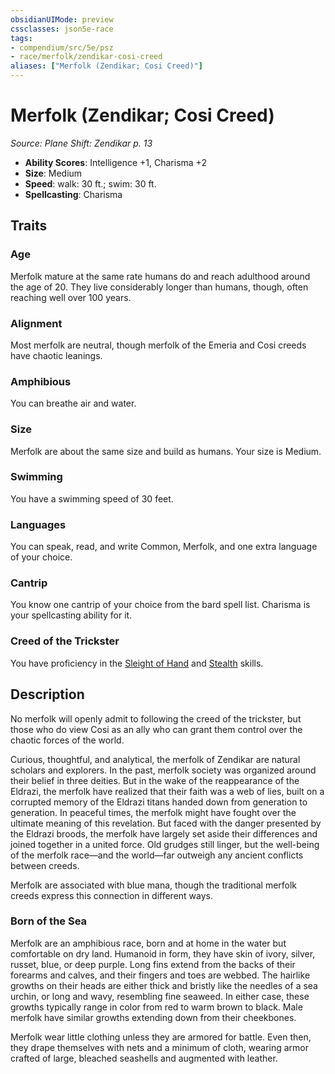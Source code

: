 ```yaml
---
obsidianUIMode: preview
cssclasses: json5e-race
tags:
- compendium/src/5e/psz
- race/merfolk/zendikar-cosi-creed
aliases: ["Merfolk (Zendikar; Cosi Creed)"]
---
```

# Merfolk (Zendikar; Cosi Creed)
*Source: Plane Shift: Zendikar p. 13*  

- **Ability Scores**: Intelligence +1, Charisma +2
- **Size**: Medium
- **Speed**: walk: 30 ft.; swim: 30 ft.
- **Spellcasting**: Charisma

## Traits

### Age

Merfolk mature at the same rate humans do and reach adulthood around the age of 20. They live considerably longer than humans, though, often reaching well over 100 years.

### Alignment

Most merfolk are neutral, though merfolk of the Emeria and Cosi creeds have chaotic leanings.

### Amphibious

You can breathe air and water.

### Size

Merfolk are about the same size and build as humans. Your size is Medium.

### Swimming

You have a swimming speed of 30 feet.

### Languages

You can speak, read, and write Common, Merfolk, and one extra language of your choice.

### Cantrip

You know one cantrip of your choice from the bard spell list. Charisma is your spellcasting ability for it.

### Creed of the Trickster

You have proficiency in the [Sleight of Hand](2-Mechanics/CLI/rules/skills.md#Sleight%20of%20Hand) and [Stealth](2-Mechanics/CLI/rules/skills.md#Stealth) skills.

## Description

No merfolk will openly admit to following the creed of the trickster, but those who do view Cosi as an ally who can grant them control over the chaotic forces of the world.

Curious, thoughtful, and analytical, the merfolk of Zendikar are natural scholars and explorers. In the past, merfolk society was organized around their belief in three deities. But in the wake of the reappearance of the Eldrazi, the merfolk have realized that their faith was a web of lies, built on a corrupted memory of the Eldrazi titans handed down from generation to generation. In peaceful times, the merfolk might have fought over the ultimate meaning of this revelation. But faced with the danger presented by the Eldrazi broods, the merfolk have largely set aside their differences and joined together in a united force. Old grudges still linger, but the well-being of the merfolk race—and the world—far outweigh any ancient conflicts between creeds.

Merfolk are associated with blue mana, though the traditional merfolk creeds express this connection in different ways.

### Born of the Sea

Merfolk are an amphibious race, born and at home in the water but comfortable on dry land. Humanoid in form, they have skin of ivory, silver, russet, blue, or deep purple. Long fins extend from the backs of their forearms and calves, and their fingers and toes are webbed. The hairlike growths on their heads are either thick and bristly like the needles of a sea urchin, or long and wavy, resembling fine seaweed. In either case, these growths typically range in color from red to warm brown to black. Male merfolk have similar growths extending down from their cheekbones.

Merfolk wear little clothing unless they are armored for battle. Even then, they drape themselves with nets and a minimum of cloth, wearing armor crafted of large, bleached seashells and augmented with leather.